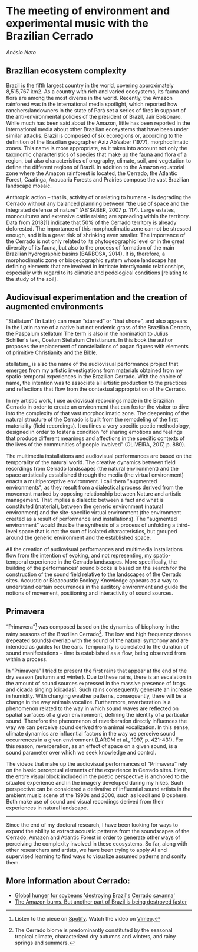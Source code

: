# The meeting of environment and experimental music with the Brazilian Cerrado

_Anésio Neto_

## Brazilian ecosystem complexity 

Brazil is the fifth largest country in the world, covering approximately 8,515,767 km2. As a country with rich and varied ecosystems, its fauna and flora are among the most diverse in the world. Recently, the Amazon rainforest was in the international media spotlight, which reported how ranchers/landowners in the state of Pará set a series of fires in support of the anti-environmental policies of the president of Brazil, Jair Bolsonaro. While much has been said about the Amazon, little has been reported in the international media about other Brazilian ecosystems that have been under similar attacks. Brazil is composed of six ecoregions or, according to the definition of the Brazilian geographer Aziz Ab’saber (1977), morphoclimatic zones. This name is more appropriate, as it takes into account not only the taxonomic characteristics of species that make up the fauna and flora of a region, but also characteristics of orography, climate, soil, and vegetation to define the different reqions of Brazil. In addition to the Amazon equatorial zone where the Amazon rainforest is located, the Cerrado, the Atlantic Forest, Caatinga, Araucaria Forests and Prairies compose the vast Brazilian landscape mosaic.

Anthropic action – that is, activity of or relating to humans - is degrading the Cerrado without any balanced planning between “the use of space and the integrated defense of nature” (AB’SABER, 2007 p. 117). Large estates, monocultures and extensive cattle raising are spreading within the territory. Data from 2018[1] indicate that 50% of the Cerrado territory is already deforested. The importance of this morphoclimatic zone cannot be stressed enough, and it is a great risk of shrinking even smaller. The importance of the Cerrado is not only related to its phytogeographic level or in the great diversity of its fauna, but also to the process of formation of the main Brazilian hydrographic basins (BARBOSA, 2014). It is, therefore, a morphoclimatic zone or biogecographic system whose landscape has defining elements that are involved in intricate interdynamic relationships, especially with regard to its climatic and pedological conditions [relating to the study of the soil]. 

## Audiovisual experimentation and the creation of augmented environments 

“Stellatum” (In Latin) can mean “starred” or “that shone”, and also appears in the Latin name of a native but not endemic grass of the Brazilian Cerrado, the Paspalum stellatum The term is also in the nomination to Julius Schiller's text, Coelum Stellatum Christianum. In this book the author proposes the replacement of constellations of pagan figures with elements of primitive Christianity and the Bible. 

stellatum_ is also the name of the audiovisual performance project that emerges from my artistic investigations from materials obtained from my spatio-temporal experiences in the Brazilian Cerrado. With the choice of name, the intention was to associate all artistic production to the practices and reflections that flow from the contextual appropriation of the Cerrado. 

In my artistic work, I use audiovisual recordings made in the Brazilian Cerrado in order to create an environment that can foster the visitor to dive into the complexity of that vast morphoclimatic zone.  The deepening of the natural structure of the Cerrado is built from the remodeling of the first materiality (field recordings). It outlines a very specific poetic methodology, designed in order to foster a condition "of sharing emotions and feelings that produce different meanings and affections in the specific contexts of the lives of the communities of people involved” (OLIVEIRA, 2017, p. 880).

The multimedia installations and audiovisual performances are based on the temporality of the natural world. The creative dynamics between field recordings from Cerrado landscapes (the natural environment) and the space artistically established through the media (the virtual environment) enacts a multiperceptive environment. I call them "augmented environments", as they result from a dialectical process derived from the movement marked by opposing relationship between Nature and artistic management. That implies a dialectic between a fact and what is constituted (material), between the generic environment (natural environment) and the site-specific virtual environment (the environment created as a result of performance and installations). The “augmented environment” would thus be the synthesis of a process of unfolding a third-level space that is not the sum of isolated characteristics, but grouped around the generic environment and the established space. 

All the creation of audiovisual performances and multimedia installations flow from the intention of evoking, and not representing, my spatio-temporal experience in the Cerrado landscapes. More specifically, the building of the performances’ sound blocks is based on the search for the construction of the sound field relative to the landscapes of the Cerrado sites. Acoustic or Bioacoustic Ecology Knowledge appears as a way to understand certain occurrences in the auditory environment and guide the notions of movement, positioning and interactivity of sound sources. 

## Primavera

“Primavera”[^1] was composed based on the dynamics of biophony in the rainy seasons of the Brazilian Cerrado[^2]. The low and high frequency drones (repeated sounds) overlap with the sound of the natural symphony and are intended as guides for the ears. Temporality is correlated to the duration of sound manifestations – time is established as a flow, being observed from within a process.

In “Primavera” I tried to present the first rains that appear at the end of the dry season (autumn and winter). Due to these rains, there is an escalation in the amount of sound sources expressed in the massive presence of frogs and cicada singing [cicadas]. Such rains consequently generate an increase in humidity. With changing weather patterns, consequently, there will be a change in the way animals vocalize. Furthermore, reverberation is a phenomenon related to the way in which sound waves are reflected on spatial surfaces of a given environment, defining the identity of a particular sound. Therefore the phenomenon of reverberation directly influences the way we can perceive sound derived from animal vocalization. In this sense, climate dynamics are influential factors in the way we perceive sound occurrences in a given environment (LAROM et al., 1997, p. 421-431). For this reason, reverberation, as an effect of space on a given sound, is a sound parameter over which we seek knowledge and control. 

The videos that make up the audiovisual performances of “Primavera” rely on the basic perceptual elements of the experience in Cerrado sites. Here, the entire visual block included in the poetic perspective is anchored to the situated experience and in the imagery developed during my hikes. Such perspective can be considered a derivative of influential sound artists in the ambient music scene of the 1990s and 2000, such as loscil and Biosphere. Both make use of sound and visual recordings derived from their experiences in natural landscape.

---

Since the end of my doctoral research, I have been looking for ways to expand the ability to extract acoustic patterns from the soundscapes of the Cerrado, Amazon and Atlantic Forest in order to generate other ways of perceiving the complexity involved in these ecosystems. So far, along with other researchers and artists, we have been trying to apply AI and supervised learning to find ways to visualize assumed patterns and sonify them.

## More information about Cerrado:

- [Global hunger for soybeans 'destroying Brazil's Cerrado savanna'](https://www.bbc.com/news/av/world-46033689)
- [The Amazon burns. But another part of Brazil is being destroyed faster](https://edition.cnn.com/2019/09/22/americas/brazil-cerrado-soy-intl/index.html)


[^1]: Listen to the piece on [Spotify](https://open.spotify.com/track/2M002kC9TnarIMPMhNCoS8?si=30901842068e4ebf). Watch the video on [Vimeo](https://vimeo.com/477135283).  
[^2]: The Cerrado biome is predominantly constituted by the seasonal tropical climate, characterized dry autumns and winters, and rainy springs and summers.